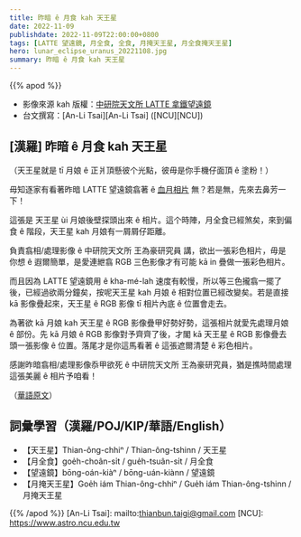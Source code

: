 ```yaml
---
title: 昨暗 ê 月食 kah 天王星
date: 2022-11-09
publishdate: 2022-11-09T22:00:00+0800
tags: [LATTE 望遠鏡, 月全食, 全食, 月掩天王星, 月全食掩天王星]
hero: lunar_eclipse_uranus_20221108.jpg
summary: 昨暗 ê 月食 kah 天王星
---
```


{{% apod %}}

- 影像來源 kah 版權：[中研院天文所 LATTE 拿鐵望遠鏡][latte]
- 台文撰寫：[An-Li Tsai][An-Li Tsai] ([NCU][NCU])



## [漢羅] 昨暗 ê 月食 kah 天王星

（天王星就是 tī 月娘 ê 正爿頂懸彼个光點，彼毋是你手機仔面頂 ê 塗粉！）

毋知逐家有看著昨暗 LATTE 望遠鏡翕著 ê [血月相片][blood_moon] 無？若是無，先來去鼻芳一下！


這張是 天王星 ùi 月娘後壁探頭出來 ê 相片。這个時陣，月全食已經煞矣，來到偏食 ê 階段，天王星 kah 月娘有一屑屑仔距離。

負責翕相/處理影像 ê 中研院天文所 王為豪研究員 講，欲出一張彩色相片，毋是你想 ê 遐爾簡單，是愛連紲翕 RGB 三色影像才有可能 kā in 疊做一張彩色相片。

而且因為 LATTE 望遠鏡用 ê kha-mé-lah 速度有較慢，所以等三色攏翕一擺了後，已經過欲兩分鐘矣，按呢天王星 kah 月娘 ê 相對位置已經改變矣。若是直接 kā 影像疊起來，天王星 ê RGB 影像 tī 相片內底 ê 位置會走去。

為著欲 kā 月娘 kah 天王星 ê RGB 影像疊甲好勢好勢，這張相片就愛先處理月娘 ê 部份。先 kā 月娘 ê RGB 影像對予齊齊了後，才閣 kā 天王星 ê RGB 影像疊去頭一張影像 ê 位置。落尾才是你這馬看著 ê 這張遮爾清楚 ê 彩色相片。

感謝昨暗翕相/處理影像忝甲欲死 ê 中研院天文所 王為豪研究員，猶是撨時間處理這張美麗 ê 相片予咱看！

（[華語原文][chinese]）



## 詞彙學習（漢羅/POJ/KIP/華語/English）
- 【天王星】Thian-ông-chhiⁿ / Thian-ông-tshinn / 天王星
- 【月全食】goe̍h-choân-si̍t / gue̍h-tsuân-si̍t / 月全食
- 【望遠鏡】bōng-oán-kiàⁿ / bōng-uán-kiànn / 望遠鏡
- 【月掩天王星】Goe̍h iám Thian-ông-chhiⁿ / Gue̍h iám Thian-ông-tshinn / 月掩天王星

{{% /apod %}}
[An-Li Tsai]: mailto:thianbun.taigi@gmail.com
[NCU]: https://www.astro.ncu.edu.tw

[lulin]: https://www.facebook.com/LuLinObservatory
[asiaa]: https://www.facebook.com/asiaa.tw
[latte]: https://www.facebook.com/profile.php?id=100083033237244
[blood_moon]: https://www.facebook.com/photo?fbid=504906301656117&set=a.451463753667039
[chinese]: https://www.facebook.com/photo/?fbid=146035978174176&set=a.107057958738645
